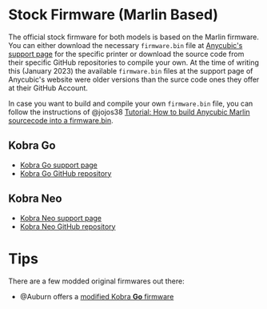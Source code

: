<link rel=”manifest” href=”docs/manifest.webmanifest”>

# Stock Firmware (Marlin Based) 
The official stock firmware for both models is based on the Marlin firmware. You can either download the necessary `firmware.bin` file at [Anycubic's support page](https://www.anycubic.com/blogs/news/all-you-need-to-know-about-kobra-series) for the specific printer or download the source code from their specific GitHub repositories to compile your own. At the time of writing this (January 2023) the available `firmware.bin` files at the support page of Anycubic's website were older versions than the surce code ones they offer at their GitHub Account.  
  
In case you want to build and compile your own `firmware.bin` file, you can follow the instructions of @jojos38 [Tutorial: How to build Anycubic Marlin sourcecode into a firmware.bin](https://www.reddit.com/r/anycubic/comments/y2waxu/tutorial_how_to_build_anycubic_marlin_source_code/).
  
## Kobra Go
- [Kobra Go support page](https://www.anycubic.com/blogs/news/all-you-need-to-know-about-kobra-series)
- [Kobra Go GitHub repository](https://github.com/ANYCUBIC-3D/Kobra_Go)

## Kobra Neo
- [Kobra Neo support page](https://www.anycubic.com/blogs/news/all-you-need-to-know-about-kobra-series)
- [Kobra Neo GitHub repository](https://github.com/ANYCUBIC-3D/Kobra_Neo)
  
# Tips

There are a few modded original firmwares out there:  
- @Auburn offers a [modified Kobra **Go** firmware](https://github.com/Auburn/Kobra_Go) 
